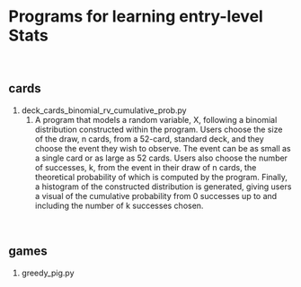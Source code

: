 # Programs for learning entry-level Stats

<br/>

## <b>cards</b>
1. deck_cards_binomial_rv_cumulative_prob.py 
	1. A program that models a random variable, X, following a binomial distribution constructed within the program. Users choose the size of the draw, n cards, from a 52-card, standard deck, and they choose the event they wish to observe. The event can be as small as a single card or as large as 52 cards. Users also choose the number of successes, k, from the event in their draw of n cards, the theoretical probability of which is computed by the program. Finally, a histogram of the constructed distribution is generated, giving users a visual of the cumulative probability from 0 successes up to and including the number of k successes chosen.

<br/>

## <b>games</b>
1. greedy_pig.py
